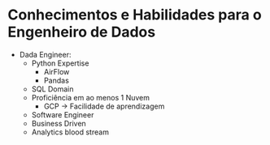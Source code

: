 # Conhecimentos e Habilidades para o Engenheiro de Dados

* Dada Engineer:
  * Python Expertise
    * AirFlow
    * Pandas
  * SQL Domain
  * Proficiência em ao menos 1 Nuvem
    * GCP -> Facilidade de aprendizagem
  * Software Engineer
  * Business Driven
  * Analytics blood stream